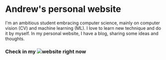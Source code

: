 # Andrew's personal website
I'm an ambitious student embracing computer science, mainly on computer vision (CV) and  machine learning (ML).
I love to learn new technique and do it by myself. In my personal website, I have a blog, sharing some ideas and thoughts.   
### Check in my ![website](http://andrewliao11.github.io/) right now
